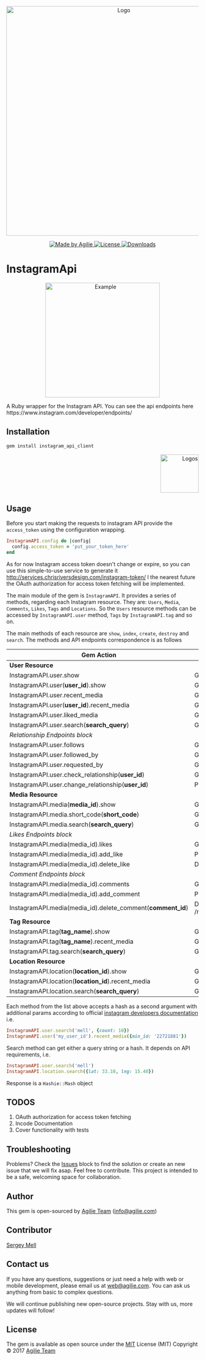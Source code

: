 <p align="center">
  <img width="600" src="https://agilie.com/instagram_api_gem_logo.png" alt="Logo">
</p>

<p align="center">

<a href="https://www.agilie.com?utm_source=github&utm_medium=referral&utm_campaign=Git_Ruby&utm_term=instagram_api_gem">
<img src="https://img.shields.io/badge/Made%20by%20Agilie-*****-green.svg?style=flat" alt="Made by Agilie">
</a>

<a href="https://github.com/agilie/instagram_api_gem">
  <img src="https://img.shields.io/github/license/mashape/apistatus.svg" alt="License">
</a>

<a href="https://rubygems.org/gems/instagram_api_client">
  <img src="http://ruby-gem-downloads-badge.herokuapp.com/instagram_api_client?type=total&color=brightgreen" alt="Downloads">
</a>

</p>

# InstagramApi

<p align="center"> 
    <img width="300" src="https://agilie.com/instagram_api_gem.png" alt="Example">
</p>
A Ruby wrapper for the Instagram API. You can see the api endpoints here https://www.instagram.com/developer/endpoints/

## Installation

```ruby
gem install instagram_api_client
```

<p align="right">
  <img width="100" src="https://agilie.com/logos.png" alt="Logos">
</p>

## Usage

Before you start making the requests to instagram API provide the `access_token` using the configuration
wrapping.

```ruby
InstagramAPI.config do |config|
  config.access_token = 'put_your_token_here'
end
```

As for now Instagram access token doesn't change or expire, so you can use this simple-to-use service
to generate it http://services.chrisriversdesign.com/instagram-token/
I the nearest future the OAuth authorization for access token fetching will be implemented.

The main module of the gem is `InstagramAPI`. It provides a series of methods, regarding each Instagram resource. They are: 
`Users`, `Media`, `Comments`, `Likes`, `Tags` and `Locations`. So the `Users` resource methods can be accessed by `InstagramAPI.user`
method, `Tags` by `InstagramAPI.tag` and so on.

The main methods of each resource are `show`, `index`, `create`, `destroy` and `search`. The methods and API endpoints 
correspondence is as follows 

 |  Gem Action  |  API Endpoint  | 
 | -------- | ----- | 
 |  **User Resource** |  | 
 |  InstagramAPI.user.show | GET /users/self | 
 |  InstagramAPI.user(**user_id**).show | GET /users/**user_id** | 
 |  InstagramAPI.user.recent_media | GET /users/self/media/recent | 
 |  InstagramAPI.user(**user_id**).recent_media | GET /users/**user_id**/media/recent | 
 |  InstagramAPI.user.liked_media | GET /users/self/media/liked | 
 |  InstagramAPI.user.search(**search_query**) | GET /users/search | 
 |  *Relationship Endpoints block* |  | 
 |  InstagramAPI.user.follows | GET /users/self/follows | 
 |  InstagramAPI.user.followed_by | GET /users/self/followed-by | 
 |  InstagramAPI.user.requested_by | GET /users/self/requested-by | 
 |  InstagramAPI.user.check_relationship(**user_id**) | GET /users/**user_id**/relathionship | 
 |  InstagramAPI.user.change_relationship(**user_id**) | POST /users/**user_id**/relathionship | 
 |  **Media Resource** |  | 
 |  InstagramAPI.media(**media_id**).show | GET /media/**media_id** | 
 |  InstagramAPI.media.short_code(**short_code**) | GET /media/shortcode/**shortcode** | 
 |  InstagramAPI.media.search(**search_query**) | GET /media/search | 
 |  *Likes Endpoints block* |  | 
 |  InstagramAPI.media(media_id).likes | GET /media/**media_id**/likes | 
 |  InstagramAPI.media(media_id).add_like | POST /media/**media_id**/likes | 
 |  InstagramAPI.media(media_id).delete_like | DELETE /media/**media_id**/likes | 
 |  *Comment Endpoints block* |  | 
 |  InstagramAPI.media(media_id).comments | GET /media/**media_id**/comments | 
 |  InstagramAPI.media(media_id).add_comment | POST /media/**media_id**/comments | 
 |  InstagramAPI.media(media_id).delete_comment(**comment_id**) | DELETE /media/**media_id**/comments/**comment_id** | 
 |  **Tag Resource** |  | 
 |  InstagramAPI.tag(**tag_name**).show | GET /tags/**tag_name** | 
 |  InstagramAPI.tag(**tag_name**).recent_media | GET /tags/**tag_name**/media/recent | 
 |  InstagramAPI.tag.search(**search_query**) | GET /tags/search | 
 |  **Location Resource** |  | 
 |  InstagramAPI.location(**location_id**).show | GET /locations/**location_id** | 
 |  InstagramAPI.location(**location_id**).recent_media | GET /locations/**location_id**/media/recent | 
 |  InstagramAPI.location.search(**search_query**) | GET /locations/search | 

Each method from the list above accepts a hash as a second argument with additional params according to official 
[instagram developers documentation](https://www.instagram.com/developer/endpoints/) i.e.

```ruby
InstagramAPI.user.search('mell', {count: 10})
InstagramAPI.user('my_user_id').recent_media({min_id: '22721881'})
```

Search method can get either a query string or a hash. It depends on API requirements, i.e.
```ruby
InstagramAPI.user.search('mell')
InstagramAPI.location.search({lat: 33.10, lng: 15.40})
```

Response is a `Hashie::Mash` object


## TODOS

1. OAuth authorization for access token fetching
2. Incode Documentation
3. Cover functionality with tests

## Troubleshooting

Problems? Check the [Issues](https://github.com/agilie/instagram_api_gem/issues) block to find 
the solution or create an new issue that we will fix asap. Feel free to contribute.
This project is intended to be a safe, welcoming space for collaboration.

## Author
This gem is open-sourced by [Agilie Team](https://www.agilie.com?utm_source=github&utm_medium=referral&utm_campaign=Git_Ruby&utm_term=instagram_api_gem) ([info@agilie.com](mailto:info@agilie.com))

## Contributor
[Sergey Mell](https://github.com/SergeyMell)

## Contact us
If you have any questions, suggestions or just need a help with web or mobile development, 
please email us at <web@agilie.com>. You can ask us anything from basic to complex questions.

We will continue publishing new open-source projects. Stay with us, more updates will follow!

## License

The gem is available as open source under the [MIT](LICENSE.md) License (MIT) Copyright © 2017 [Agilie Team](https://www.agilie.com?utm_source=github&utm_medium=referral&utm_campaign=Git_Ruby&utm_term=instagram_api_gem)

